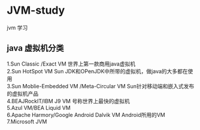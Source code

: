 # JVM-study
jvm 学习
## java 虚拟机分类
1.Sun Classic /Exact VM     世界上第一款商用java虚拟机<br>
2.Sun HotSpot VM 			Sun JDK和OPenJDK中所带的虚拟机，做java的大多都在使用<br>
3.Sun Moblie-Embedded VM /Meta-Circular VM 		Sun针对移动端和嵌入式发布的虚拟机产品<br>
4.BEAJRockIT/IBM J9 VM		号称世界上最快的虚拟机<br>
5.Azul VM/BEA Liquid VM<br>
6.Apache Harmory/Google Android Dalvik VM 		Android所用的VM<br>
7.Microsoft JVM<br>

